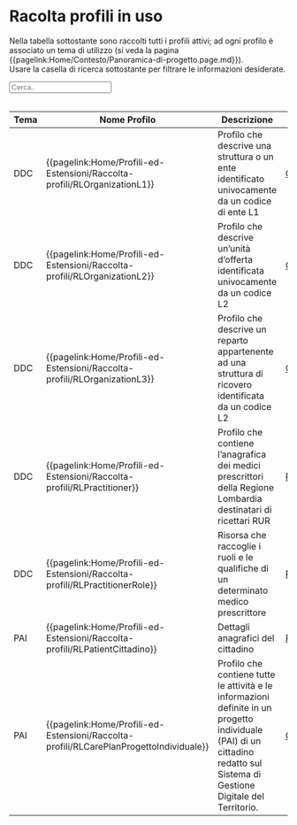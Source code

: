 <html>
  <head>
    <script src="https://ajax.googleapis.com/ajax/libs/jquery/3.6.0/jquery.min.js"></script>
    <script>
      $(document).ready(function () {
        $("#myInput").on("keyup", function () {
          var value = $(this).val().toLowerCase();
          $("#myTable tr").filter(function () {
            $(this).toggle($(this).text().toLowerCase().indexOf(value) > -1);
          });
        });
      });
    </script>
  </head>
  <body>
    <h1>Racolta profili in uso</h1>
    <div>
      <p>
        Nella tabella sottostante sono raccolti tutti i profili attivi; ad ogni
        profilo è associato un tema di utilizzo (si veda la pagina
        {{pagelink:Home/Contesto/Panoramica-di-progetto.page.md}}).
        <br />
        Usare la casella di ricerca sottostante per filtrare le informazioni
        desiderate.
      </p>
      <input id="myInput" type="text" placeholder="Cerca.." />
    </div>
    <br />
    <table>
      <thead>
        <tr>
          <th>Tema</th>
          <th>Nome Profilo</th>
          <th>Descrizione</th>
          <th>Risorsa base</th>
          <th>Link Simplifier</th>
        </tr>
      </thead>
      <tbody id="myTable">
        <tr>
          <td>DDC</td>
          <td>{{pagelink:Home/Profili-ed-Estensioni/Raccolta-profili/RLOrganizationL1}}</td>
          <td>Profilo che descrive una struttura o un ente identificato univocamente da un codice di ente L1</td>
          <td> <a href="http://hl7.org/fhir/R4/organization.html">Organization </a></td>
          <td>{{link:https://fhir.siss.regione.lombardia.it/StructureDefinition/RLOrganizationL1}}</td>
        </tr>
        <tr>
          <td>DDC</td>
          <td>{{pagelink:Home/Profili-ed-Estensioni/Raccolta-profili/RLOrganizationL2}}</td>
          <td>Profilo che descrive un’unità d’offerta identificata univocamente da un codice L2</td>
          <td> <a href="http://hl7.org/fhir/R4/organization.html">Organization </a></td>
          <td>{{link:https://fhir.siss.regione.lombardia.it/StructureDefinition/RLOrganizationL2}}</td>
        </tr>
        <tr>
          <td>DDC</td>
          <td>{{pagelink:Home/Profili-ed-Estensioni/Raccolta-profili/RLOrganizationL3}}</td>
          <td>Profilo che descrive un reparto appartenente ad una struttura di ricovero identificata da un codice L2</td>
          <td> <a href="http://hl7.org/fhir/R4/organization.html">Organization </a></td>
          <td>{{link:https://fhir.siss.regione.lombardia.it/StructureDefinition/RLOrganizationL3}}</td>
        </tr>
        <tr>
          <td>DDC</td>
          <td>{{pagelink:Home/Profili-ed-Estensioni/Raccolta-profili/RLPractitioner}}</td>
          <td>Profilo che contiene l’anagrafica dei medici prescrittori della Regione Lombardia destinatari di ricettari RUR</td>
          <td> <a href="http://hl7.org/fhir/R4/practitioner.html">Practitioner </a></td>
          <td>{{link:https://fhir.siss.regione.lombardia.it/StructureDefinition/RLPractitioner}}</td>
        </tr>
        <tr>
          <td>DDC</td>
          <td>{{pagelink:Home/Profili-ed-Estensioni/Raccolta-profili/RLPractitionerRole}}</td>
          <td>Risorsa che raccoglie i ruoli e le qualifiche di un determinato medico prescrittore</td>
          <td> <a href="http://hl7.org/fhir/R4/practitionerrole.html">PractitionerRole </a></td>
          <td>{{link:https://fhir.siss.regione.lombardia.it/StructureDefinition/RLPractitionerRole}}</td>
        </tr>
        <tr>
          <td>PAI</td>
          <td>{{pagelink:Home/Profili-ed-Estensioni/Raccolta-profili/RLPatientCittadino}}</td>
          <td>Dettagli anagrafici del cittadino</td>
          <td> <a href="http://hl7.org/fhir/R4/patient.html">Patient </a></td>
          <td>{{link:https://fhir.siss.regione.lombardia.it/StructureDefinition/RLPatientCittadino}}</td>
        </tr>
        <tr>
          <td>PAI</td>
          <td>{{pagelink:Home/Profili-ed-Estensioni/Raccolta-profili/RLCarePlanProgettoIndividuale}}</td>
          <td>Profilo che contiene tutte le attività e le informazioni definite in un progetto individuale (PAI) di un cittadino redatto sul Sistema di Gestione Digitale del Territorio.</td>
          <td> <a href="http://hl7.org/fhir/R4/careplan.html">CarePlan </a></td>
          <td>{{link:https://fhir.siss.regione.lombardia.it/StructureDefinition/RLCarePlanProgettoIndividuale}}</td>
        </tr>
      </tbody>
    </table>
  </body>
</html>
